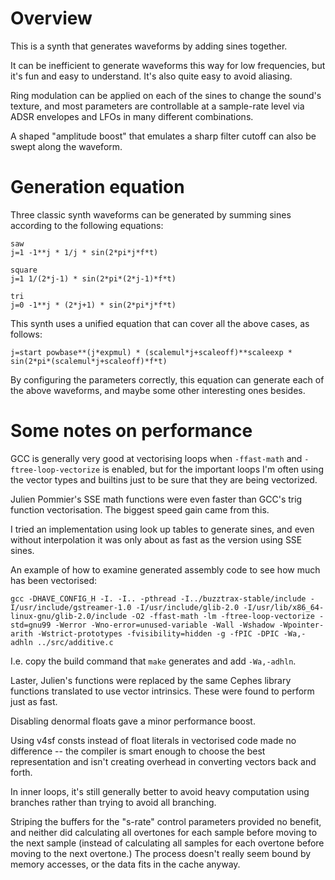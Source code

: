 # Overview

This is a synth that generates waveforms by adding sines together.

It can be inefficient to generate waveforms this way for low frequencies, but it's fun and easy to understand. It's also quite easy to avoid aliasing.

Ring modulation can be applied on each of the sines to change the sound's texture, and most parameters are controllable at a sample-rate level via ADSR envelopes and LFOs in many different combinations.

A shaped "amplitude boost" that emulates a sharp filter cutoff can also be swept along the waveform.

# Generation equation

Three classic synth waveforms can be generated by summing sines according to the following equations:

```
saw
j=1 -1**j * 1/j * sin(2*pi*j*f*t)

square
j=1 1/(2*j-1) * sin(2*pi*(2*j-1)*f*t)

tri
j=0 -1**j * (2*j+1) * sin(2*pi*j*f*t)
```

This synth uses a unified equation that can cover all the above cases, as follows:

	j=start powbase**(j*expmul) * (scalemul*j+scaleoff)**scaleexp * sin(2*pi*(scalemul*j+scaleoff)*f*t)
	
By configuring the parameters correctly, this equation can generate each of the above waveforms, and maybe some other interesting ones besides.

# Some notes on performance

GCC is generally very good at vectorising loops when `-ffast-math` and `-ftree-loop-vectorize` is enabled, but for the important loops I'm often using the vector types and builtins just to be sure that they are being vectorized.

Julien Pommier's SSE math functions were even faster than GCC's trig function vectorisation. The biggest speed gain came from this.

I tried an implementation using look up tables to generate sines, and even without interpolation it was only about as fast as the version using SSE sines.

An example of how to examine generated assembly code to see how much has been vectorised:

	gcc -DHAVE_CONFIG_H -I. -I.. -pthread -I../buzztrax-stable/include -I/usr/include/gstreamer-1.0 -I/usr/include/glib-2.0 -I/usr/lib/x86_64-linux-gnu/glib-2.0/include -O2 -ffast-math -lm -ftree-loop-vectorize -std=gnu99 -Werror -Wno-error=unused-variable -Wall -Wshadow -Wpointer-arith -Wstrict-prototypes -fvisibility=hidden -g -fPIC -DPIC -Wa,-adhln ../src/additive.c
	
I.e. copy the build command that `make` generates and add `-Wa,-adhln`.

Laster, Julien's functions were replaced by the same Cephes library functions translated to use vector intrinsics. These were found to perform just as fast.

Disabling denormal floats gave a minor performance boost.

Using v4sf consts instead of float literals in vectorised code made no difference -- the compiler is smart enough to choose the best representation and isn't creating overhead in converting vectors back and forth.

In inner loops, it's still generally better to avoid heavy computation using branches rather than trying to avoid all branching.

Striping the buffers for the "s-rate" control parameters provided no benefit, and neither did calculating all overtones for each sample before moving to the next sample (instead of calculating all samples for each overtone before moving to the next overtone.) The process doesn't really seem bound by memory accesses, or the data fits in the cache anyway.
